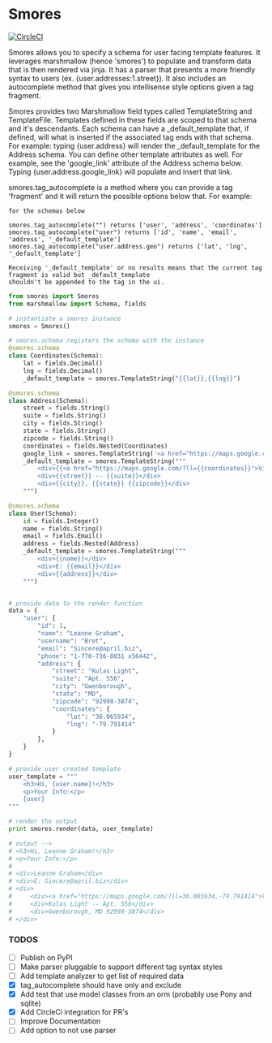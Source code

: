 # Smores

[![CircleCI](https://img.shields.io/circleci/project/github/codylandry/Smores.svg)]()

Smores allows you to specify a schema for user facing template features.  It leverages marshmallow (hence 'smores') to
populate and transform data that is then rendered via jinja.  It has a parser that presents a more friendly syntax to 
users (ex. {user.addresses:1.street}).  It also includes an autocomplete method that gives you intellisense style 
options given a tag fragment.  

Smores provides two Marshmallow field types called TemplateString and TemplateFile.  Templates defined in these fields
are scoped to that schema and it's descendants.  Each schema can have a _default_template that, if defined, will what
is inserted if the associated tag ends with that schema.  For example: typing {user.address} will render the _default_template
for the Address schema.  You can define other template attributes as well.  For example, see the 'google_link' attribute
of the Address schema below.  Typing {user.address.google_link} will populate and insert that link.  

smores.tag_autocomplete is a method where you can provide a tag 'fragment' and it will return the possible options below that.
For example:
    
    for the schemas below

    smores.tag_autocomplete("") returns ['user', 'address', 'coordinates']
    smores.tag_autocomplete("user") returns ['id', 'name', 'email', 'address', '_default_template']
    smores.tag_autocomplete("user.address.geo") returns ['lat', 'lng', '_default_template']
    
    Receiving '_default_template' or no results means that the current tag fragment is valid but _default_template
    shouldn't be appended to the tag in the ui.


```python
from smores import Smores
from marshmallow import Schema, fields

# instantiate a smores instance
smores = Smores()

# smores.schema registers the schema with the instance
@smores.schema
class Coordinates(Schema):
    lat = fields.Decimal()
    lng = fields.Decimal()
    _default_template = smores.TemplateString("{{lat}},{{lng}}")

@smores.schema
class Address(Schema):
    street = fields.String()
    suite = fields.String()
    city = fields.String()
    state = fields.String()
    zipcode = fields.String()
    coordinates = fields.Nested(Coordinates)
    google_link = smores.TemplateString('<a href="https://maps.google.com/?ll={{coordinates}}">View Map</a>')
    _default_template = smores.TemplateString("""
        <div>{{<a href="https://maps.google.com/?ll={{coordinates}}">View Map</a>}}</div>
        <div>{{street}} -- {{suite}}</div>
        <div>{{city}}, {{state}} {{zipcode}}</div>
    """)

@smores.schema
class User(Schema):
    id = fields.Integer()
    name = fields.String()
    email = fields.Email()
    address = fields.Nested(Address)
    _default_template = smores.TemplateString("""
        <div>{{name}}</div>
        <div>E: {{email}}</div>
        <div>{{address}}</div>
    """)


# provide data to the render function
data = {
    "user": {
        "id": 1,
        "name": "Leanne Graham",
        "username": "Bret",
        "email": "Sincere@april.biz",
        "phone": "1-770-736-8031 x56442",
        "address": {
            "street": "Kulas Light",
            "suite": "Apt. 556",
            "city": "Gwenborough",
            "state": "MD",
            "zipcode": "92998-3874",
            "coordinates": {
                "lat": "36.065934",
				"lng": "-79.791414"
            }
        },
    }
}

# provide user created template
user_template = """
    <h3>Hi, {user.name}!</h3>
    <p>Your Info:</p>
    {user}
"""

# render the output
print smores.render(data, user_template)

# output -->
# <h3>Hi, Leanne Graham!</h3>
# <p>Your Info:</p>
# 
# <div>Leanne Graham</div>
# <div>E: Sincere@april.biz</div>
# <div>
#     <div><a href="https://maps.google.com/?ll=36.065934,-79.791414">View Map</a></div>
#     <div>Kulas Light -- Apt. 556</div>
#     <div>Gwenborough, MD 92998-3874</div>
# </div>

```

### TODOS

- [ ] Publish on PyPI
- [ ] Make parser pluggable to support different tag syntax styles
- [ ] Add template analyzer to get list of required data
- [X] tag_autocomplete should have only and exclude
- [X] Add test that use model classes from an orm (probably use Pony and sqlite)
- [X] Add CircleCi integration for PR's
- [ ] Improve Documentation
- [ ] Add option to not use parser
